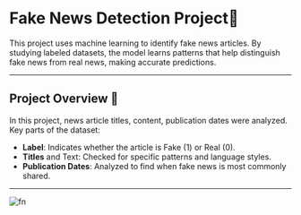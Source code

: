 # Fake News Detection Project📰
This project uses machine learning to identify fake news articles. By studying labeled datasets, the model learns patterns that help distinguish fake news from real news, making accurate predictions.

---

## **Project Overview** 📌
In this project, news article titles, content, publication dates were analyzed. Key parts of the dataset:
- **Label**: Indicates whether the article is Fake (1) or Real (0).
- **Titles** and Text: Checked for specific patterns and language styles.
- **Publication Dates**: Analyzed to find when fake news is most commonly shared.

---

![fn](https://github.com/user-attachments/assets/04f51ba4-0196-413b-b0a2-d7ac883b60e6)

